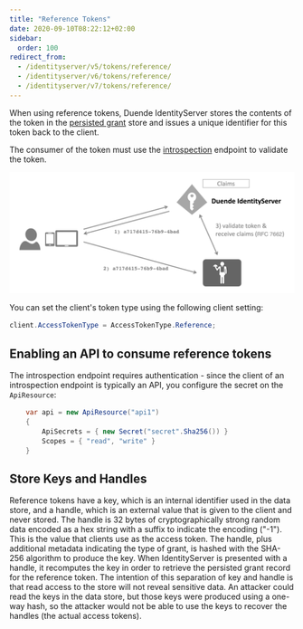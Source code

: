 ```yaml
---
title: "Reference Tokens"
date: 2020-09-10T08:22:12+02:00
sidebar:
  order: 100
redirect_from:
  - /identityserver/v5/tokens/reference/
  - /identityserver/v6/tokens/reference/
  - /identityserver/v7/tokens/reference/
---
```


When using reference tokens, Duende IdentityServer stores the contents of the token in
the [persisted grant](/identityserver/v7/data/operational#grants) store and issues a unique identifier for this token
back to the client.

The consumer of the token must use the [introspection](/identityserver/v7/reference/endpoints/introspection) endpoint to
validate the token.

![reference tokens diagram](images/reference_tokens.png)

You can set the client's token type using the following client setting:

```cs
client.AccessTokenType = AccessTokenType.Reference;
```

## Enabling an API to consume reference tokens

The introspection endpoint requires authentication - since the client of an introspection endpoint is typically an API,
you configure the secret on the `ApiResource`:

```cs
    var api = new ApiResource("api1")
    {
        ApiSecrets = { new Secret("secret".Sha256()) }
        Scopes = { "read", "write" }
    }
```

## Store Keys and Handles

Reference tokens have a key, which is an internal identifier used in the data store, and a handle, which is an external
value that is given to the client and never stored. The handle is 32 bytes of cryptographically strong random data
encoded as a hex string with a suffix to indicate the encoding ("-1"). This is the value that clients use as the access
token. The handle, plus additional metadata indicating the type of grant, is hashed with the SHA-256 algorithm to
produce the key. When IdentityServer is presented with a handle, it recomputes the key in order to retrieve the
persisted grant record for the reference token. The intention of this separation of key and handle is that read access
to the store will not reveal sensitive data. An attacker could read the keys in the data store, but those keys were
produced using a one-way hash, so the attacker would not be able to use the keys to recover the handles (the actual
access tokens). 
